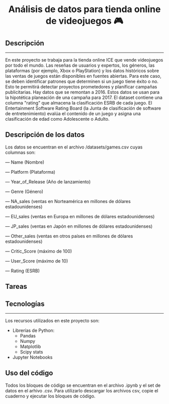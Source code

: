 <h1 align="center"> Análisis de datos para tienda online de videojuegos 🎮  </h1>

## Descripción
***
En este proyecto se trabaja para la tienda online ICE que vende videojuegos por todo el mundo. Las reseñas de usuarios y expertos, los géneros, las plataformas (por ejemplo, Xbox o PlayStation) y los datos históricos sobre las ventas de juegos están disponibles en fuentes abiertas. 
Para este caso, se deben identificar patrones que determinen si un juego tiene éxito o no. Esto te permitirá detectar proyectos prometedores y planificar campañas publicitarias.
Hay datos que se remontan a 2016. Estos datos se usan para la hipotética planeación de una campaña para 2017.
El dataset contiene una columna "rating" que almacena la clasificación ESRB de cada juego. El Entertainment Software Rating Board (la Junta de clasificación de software de entretenimiento) evalúa el contenido de un juego y asigna una clasificación de edad como Adolescente o Adulto.

## Descripción de los datos 

Los datos se encuentran en el  archivo /datasets/games.csv cuyas columnas son: 

— Name (Nombre)

— Platform (Plataforma)

— Year_of_Release (Año de lanzamiento)

— Genre (Género) 

— NA_sales (ventas en Norteamérica en millones de dólares estadounidenses) 

— EU_sales (ventas en Europa en millones de dólares estadounidenses) 

— JP_sales (ventas en Japón en millones de dólares estadounidenses) 

— Other_sales (ventas en otros países en millones de dólares estadounidenses) 

— Critic_Score (máximo de 100) 

— User_Score (máximo de 10) 

— Rating (ESRB)

## Tareas 



## Tecnologías
***
Los recursos utilizados en este proyecto son:
* Librerías de Python:
  * Pandas
  * Numpy
  * Matplotlib
  * Scipy stats
* Jupyter Notebooks

## Uso del código 
Todos los bloques de código se encuentran en el archivo .ipynb y el set de datos en el arhivo .csv.
Para utilizarlo descargar los archivos csv, copie el cuaderno y ejecutar los bloques de código.
